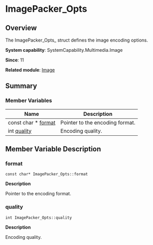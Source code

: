 # ImagePacker_Opts


## Overview

The ImagePacker_Opts_ struct defines the image encoding options.

**System capability**: SystemCapability.Multimedia.Image

**Since**: 11

**Related module**: [Image](image.md)


## Summary


### Member Variables

| Name| Description| 
| -------- | -------- |
| const char \* [format](#format) | Pointer to the encoding format.|
| int [quality](#quality) | Encoding quality.|


## Member Variable Description


### format

```
const char* ImagePacker_Opts::format
```

**Description**

Pointer to the encoding format.


### quality

```
int ImagePacker_Opts::quality
```

**Description**

Encoding quality.
